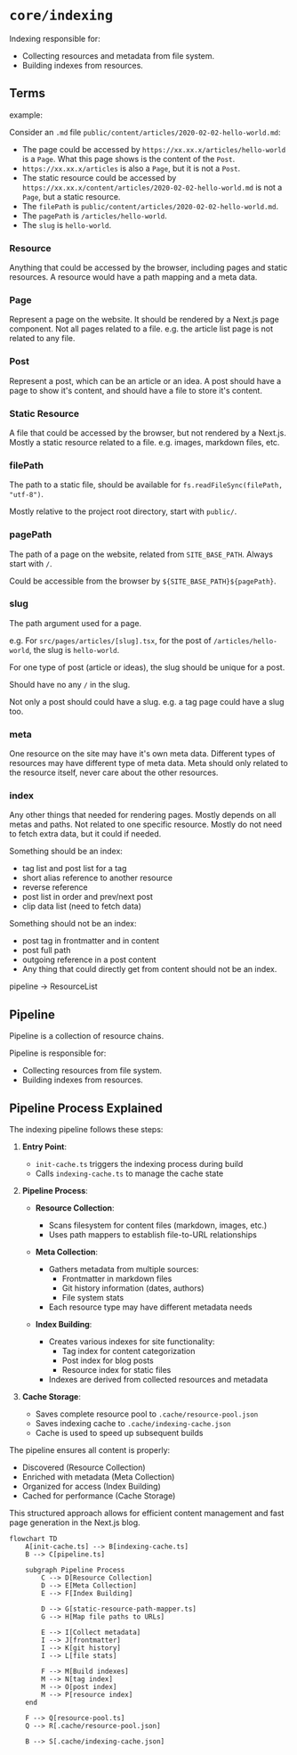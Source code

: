 # `core/indexing`

Indexing responsible for:

- Collecting resources and metadata from file system.
- Building indexes from resources.

## Terms

example:

Consider an `.md` file `public/content/articles/2020-02-02-hello-world.md`:

- The page could be accessed by `https://xx.xx.x/articles/hello-world` is a `Page`. What this page shows is the content of the `Post`.
- `https://xx.xx.x/articles` is also a `Page`, but it is not a `Post`.
- The static resource could be accessed by `https://xx.xx.x/content/articles/2020-02-02-hello-world.md` is not a `Page`, but a static resource.
- The `filePath` is `public/content/articles/2020-02-02-hello-world.md`.
- The `pagePath` is `/articles/hello-world`.
- The `slug` is `hello-world`.

### Resource

Anything that could be accessed by the browser, including pages and static resources.
A resource would have a path mapping and a meta data.

### Page

Represent a page on the website. It should be rendered by a Next.js page component.
Not all pages related to a file. e.g. the article list page is not related to any file.

### Post

Represent a post, which can be an article or an idea.
A post should have a page to show it's content, and should have a file to store it's content.

### Static Resource

A file that could be accessed by the browser, but not rendered by a Next.js.
Mostly a static resource related to a file.
e.g. images, markdown files, etc.

### filePath

The path to a static file, should be available for `fs.readFileSync(filePath, "utf-8")`.

Mostly relative to the project root directory, start with `public/`.

### pagePath

The path of a page on the website, related from `SITE_BASE_PATH`. Always start with `/`.

Could be accessible from the browser by `${SITE_BASE_PATH}${pagePath}`.

### slug

The path argument used for a page.

e.g. For `src/pages/articles/[slug].tsx`, for the post of `/articles/hello-world`, the slug is `hello-world`.

For one type of post (article or ideas), the slug should be unique for a post.

Should have no any `/` in the slug.

Not only a post should could have a slug. e.g. a tag page could have a slug too.

### meta

One resource on the site may have it's own meta data.
Different types of resources may have different type of meta data.
Meta should only related to the resource itself, never care about the other resources.

### index

Any other things that needed for rendering pages.
Mostly depends on all metas and paths. Not related to one specific resource.
Mostly do not need to fetch extra data, but it could if needed.

Something should be an index:

- tag list and post list for a tag
- short alias reference to another resource
- reverse reference
- post list in order and prev/next post
- clip data list (need to fetch data)

Something should not be an index:

- post tag in frontmatter and in content
- post full path
- outgoing reference in a post content
- Any thing that could directly get from content should not be an index.

pipeline -> ResourceList

## Pipeline

Pipeline is a collection of resource chains.

Pipeline is responsible for:

- Collecting resources from file system.
- Building indexes from resources.

## Pipeline Process Explained

The indexing pipeline follows these steps:

1. **Entry Point**:

   - `init-cache.ts` triggers the indexing process during build
   - Calls `indexing-cache.ts` to manage the cache state

2. **Pipeline Process**:

   - **Resource Collection**:

     - Scans filesystem for content files (markdown, images, etc.)
     - Uses path mappers to establish file-to-URL relationships

   - **Meta Collection**:

     - Gathers metadata from multiple sources:
       - Frontmatter in markdown files
       - Git history information (dates, authors)
       - File system stats
     - Each resource type may have different metadata needs

   - **Index Building**:
     - Creates various indexes for site functionality:
       - Tag index for content categorization
       - Post index for blog posts
       - Resource index for static files
     - Indexes are derived from collected resources and metadata

3. **Cache Storage**:
   - Saves complete resource pool to `.cache/resource-pool.json`
   - Saves indexing cache to `.cache/indexing-cache.json`
   - Cache is used to speed up subsequent builds

The pipeline ensures all content is properly:

- Discovered (Resource Collection)
- Enriched with metadata (Meta Collection)
- Organized for access (Index Building)
- Cached for performance (Cache Storage)

This structured approach allows for efficient content management and fast page generation in the Next.js blog.

```mermaid
flowchart TD
    A[init-cache.ts] --> B[indexing-cache.ts]
    B --> C[pipeline.ts]

    subgraph Pipeline Process
        C --> D[Resource Collection]
        D --> E[Meta Collection]
        E --> F[Index Building]

        D --> G[static-resource-path-mapper.ts]
        G --> H[Map file paths to URLs]

        E --> I[Collect metadata]
        I --> J[frontmatter]
        I --> K[git history]
        I --> L[file stats]

        F --> M[Build indexes]
        M --> N[tag index]
        M --> O[post index]
        M --> P[resource index]
    end

    F --> Q[resource-pool.ts]
    Q --> R[.cache/resource-pool.json]

    B --> S[.cache/indexing-cache.json]
```
